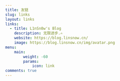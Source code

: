 ```yaml
---
title: 友链
slug: links
layout: links
links:
  - title: L1nSn0w's Blog
    description: 无限进步.✍️
    website: https://blog.linsnow.cn/
    image: https://blog.linsnow.cn/img/avatar.png
menu:
    main: 
        weight: -60
        params:
            icon: link
comments: true
---
```

